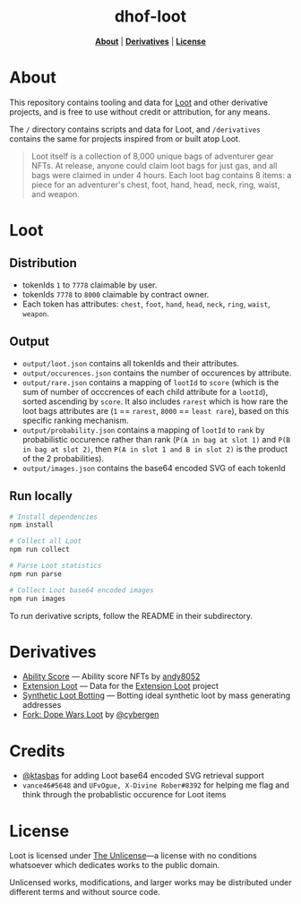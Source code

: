 <p align="center">
  <h1 align="center">dhof-loot</h1>
</p>
<p align="center">
<b><a href="https://github.com/anish-agnihotri/dhof-loot#About">About</a></b>
|
<b><a href="https://github.com/anish-agnihotri/dhof-loot#Derivatives">Derivatives</a></b>
|
<b><a href="https://github.com/anish-agnihotri/dhof-loot#License">License</a></b>
</p>

# About

This repository contains tooling and data for [Loot](https://www.lootproject.com/faq) and other derivative projects, and is free to use without credit or attribution, for any means.

The `/` directory contains scripts and data for Loot, and `/derivatives` contains the same for projects inspired from or built atop Loot.

> Loot itself is a collection of 8,000 unique bags of adventurer gear NFTs. At release, anyone could claim loot bags for just gas, and all bags were claimed in under 4 hours. Each loot bag contains 8 items: a piece for an adventurer's chest, foot, hand, head, neck, ring, waist, and weapon.

# Loot

## Distribution

- tokenIds `1` to `7778` claimable by user.
- tokenIds `7778` to `8000` claimable by contract owner.
- Each token has attributes: `chest`, `foot`, `hand`, `head`, `neck`, `ring`, `waist`, `weapon`.

## Output

- `output/loot.json` contains all tokenIds and their attributes.
- `output/occurences.json` contains the number of occurences by attribute.
- `output/rare.json` contains a mapping of `lootId` to `score` (which is the sum of number of occcrences of each child attribute for a `lootId`), sorted ascending by `score`. It also includes `rarest` which is how rare the loot bags attributes are (`1` == `rarest`, `8000` == `least rare`), based on this specific ranking mechanism.
- `output/probability.json` contains a mapping of `lootId` to `rank` by probabilistic occurence rather than rank (`P(A in bag at slot 1)` and `P(B in bag at slot 2)`, then `P(A in slot 1 and B in slot 2)` is the product of the 2 probabilities).
- `output/images.json` contains the base64 encoded SVG of each tokenId

## Run locally

```bash
# Install dependencies
npm install

# Collect all Loot
npm run collect

# Parse Loot statistics
npm run parse

# Collect Loot base64 encoded images
npm run images
```

To run derivative scripts, follow the README in their subdirectory.

# Derivatives

- [Ability Score](https://github.com/Anish-Agnihotri/dhof-loot/tree/master/derivatives/ability-score) — Ability score NFTs by [andy8052](https://twitter.com/andy8052)
- [Extension Loot](https://github.com/Anish-Agnihotri/dhof-loot/tree/master/derivatives/extension-loot) — Data for the [Extension Loot](https://twitter.com/xLootProject) project
- [Synthetic Loot Botting](https://github.com/Anish-Agnihotri/dhof-loot/tree/master/derivatives/synthetic-loot) — Botting ideal synthetic loot by mass generating addresses
- [Fork: Dope Wars Loot](https://github.com/cybergen/dope-wars-loot) by [@cybergen](https://cybergen/dope-wars-loot)

# Credits

- [@ktasbas](https://github.com/ktasbas) for adding Loot base64 encoded SVG retrieval support
- `vance46#5648` and `UFvOgue, X-Divine Rober#8392` for helping me flag and think through the probablistic occurence for Loot items

# License

Loot is licensed under [The Unlicense](https://github.com/Anish-Agnihotri/dhof-loot/blob/master/LICENSE)—a license with no conditions whatsoever which dedicates works to the public domain.

Unlicensed works, modifications, and larger works may be distributed under different terms and without source code.
